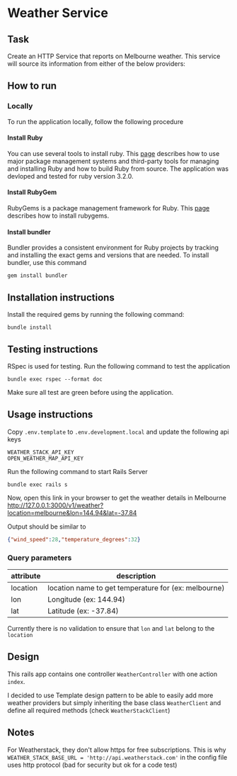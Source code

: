 # Weather Service

## Task
Create an HTTP Service that reports on Melbourne weather. This service will source its information from either of the below providers:

## How to run
### Locally

To run the application locally, follow the following procedure

#### Install Ruby
You can use several tools to install ruby. This [page](https://www.ruby-lang.org/en/documentation/installation/) describes how to use major package management systems and third-party tools for managing and installing Ruby and how to build Ruby from source. The application was devloped and tested for ruby version 3.2.0.

#### Install RubyGem
RubyGems is a package management framework for Ruby. This [page](https://rubygems.org/pages/download) describes how to install rubygems.

#### Install bundler
Bundler provides a consistent environment for Ruby projects by tracking and installing the exact gems and versions that are needed. To install bundler, use this command

    gem install bundler

## Installation instructions
Install the required gems by running the following command:

    bundle install

## Testing instructions
RSpec is used for testing. Run the following command to test the application

    bundle exec rspec --format doc

Make sure all test are green before using the application.

## Usage instructions

Copy `.env.template` to `.env.development.local` and update the following api keys
```
WEATHER_STACK_API_KEY
OPEN_WEATHER_MAP_API_KEY
```

Run the following command to start Rails Server
```
bundle exec rails s
```

Now, open this link in your browser to get the weather details in Melbourne
http://127.0.0.1:3000/v1/weather?location=melbourne&lon=144.94&lat=-37.84

Output should be similar to

```json
{"wind_speed":28,"temperature_degrees":32}
```

### Query parameters
| attribute | description |
|-----------|-------------|
| location  | location name to get temperature for (ex: melbourne) |
| lon       | Longitude (ex: 144.94) |
| lat       | Latitude (ex: -37.84) |

Currently there is no validation to ensure that `lon` and `lat` belong to the `location`

## Design

This rails app contains one controller `WeatherController` with one action `index`.

I decided to use Template design pattern to be able to easily add more weather providers but simply inheriting the base class `WeatherClient` and define all required methods (check `WeatherStackClient`)

## Notes
For Weatherstack, they don't allow https for free subscriptions. This is why `WEATHER_STACK_BASE_URL = 'http://api.weatherstack.com'` in the config file uses http protocol (bad for security but ok for a code test)